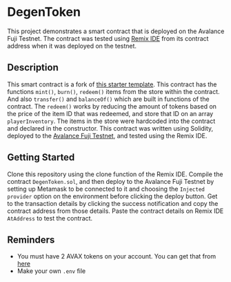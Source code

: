 # DegenToken
This project demonstrates a smart contract that is deployed on the Avalance Fuji Testnet. The contract was tested using [Remix IDE](https://remix.ethereum.org/) from its contract address when it was deployed on the testnet.

## Description
This smart contract is a fork of [this starter template](https://github.com/Metacrafters/DegenToken). This contract has the functions `mint()`, `burn()`, `redeem()` items from the store within the contract. And also `transfer()` and `balanceOf()` which are built in functions of the contract. The `redeem()` works by reducing the amount of tokens based on the price of the item ID that was redeemed, and store that ID on an array `playerInventory`. The items in the store were hardcoded into the contract and declared in the constructor. This contract was written using Solidity, deployed to the [Avalance Fuji Testnet](https://testnet.snowtrace.io/address/0xbb6ad282879b016a27ae48ccc52201634814b063), and tested using the Remix IDE.

## Getting Started
Clone this repository using the clone function of the Remix IDE. Compile the contract `DegenToken.sol`, and then deploy to the Avalance Fuji Testnet by setting up Metamask to be connected to it and choosing the `Injected provider` option on the environment before clicking the deploy button. Get to the transaction details by clicking the success notification and copy the contract address from those details. Paste the contract details on Remix IDE `AtAddress` to test the contract.

## Reminders
- You must have 2 AVAX tokens on your account. You can get that from [here](https://core.app/tools/testnet-faucet)
- Make your own `.env` file
